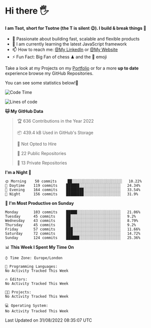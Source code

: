 # Hi there :raised_hand_with_fingers_splayed:
#### I am Tsot, short for Tsotne (the T is silent :wink:). I build & break things :space_invader:
- :telescope: Passionate about building fast, scalable and flexible products
- :seedling: I am currently learning the latest JavaScript framework 
- :mailbox: How to reach me: [@My LinkedIn](https://www.linkedin.com/in/tsotne-gvadzabia/) or [@My Website](https://tsotne.co.uk/contact)
- :zap: Fun Fact: Big Fan of chess ♟ and the 👾 emoji

Take a look at my Projects on my [Portfolio](https://tsotne.co.uk/) or for a more **up to date** experience browse my GitHub Repositories.

You can see some statistics below!:space_invader:
<!--START_SECTION:waka-->
![Code Time](http://img.shields.io/badge/Code%20Time-761%20hrs%202%20mins-blue)

![Lines of code](https://img.shields.io/badge/From%20Hello%20World%20I%27ve%20Written-624%20Thousand%20lines%20of%20code-blue)

**🐱 My GitHub Data** 

> 🏆 636 Contributions in the Year 2022
 > 
> 📦 439.4 kB Used in GitHub's Storage 
 > 
> 🚫 Not Opted to Hire
 > 
> 📜 22 Public Repositories 
 > 
> 🔑 13 Private Repositories  
 > 
**I'm a Night 🦉** 

```text
🌞 Morning    50 commits     ██░░░░░░░░░░░░░░░░░░░░░░░   10.22% 
🌆 Daytime    119 commits    ██████░░░░░░░░░░░░░░░░░░░   24.34% 
🌃 Evening    164 commits    ████████░░░░░░░░░░░░░░░░░   33.54% 
🌙 Night      156 commits    ████████░░░░░░░░░░░░░░░░░   31.9%

```
📅 **I'm Most Productive on Sunday** 

```text
Monday       103 commits    █████░░░░░░░░░░░░░░░░░░░░   21.06% 
Tuesday      45 commits     ██░░░░░░░░░░░░░░░░░░░░░░░   9.2% 
Wednesday    43 commits     ██░░░░░░░░░░░░░░░░░░░░░░░   8.79% 
Thursday     45 commits     ██░░░░░░░░░░░░░░░░░░░░░░░   9.2% 
Friday       57 commits     ███░░░░░░░░░░░░░░░░░░░░░░   11.66% 
Saturday     72 commits     ███░░░░░░░░░░░░░░░░░░░░░░   14.72% 
Sunday       124 commits    ██████░░░░░░░░░░░░░░░░░░░   25.36%

```


📊 **This Week I Spent My Time On** 

```text
⌚︎ Time Zone: Europe/London

💬 Programming Languages: 
No Activity Tracked This Week

🔥 Editors: 
No Activity Tracked This Week

🐱‍💻 Projects: 
No Activity Tracked This Week

💻 Operating System: 
No Activity Tracked This Week

```


 Last Updated on 31/08/2022 08:35:07 UTC
<!--END_SECTION:waka-->
